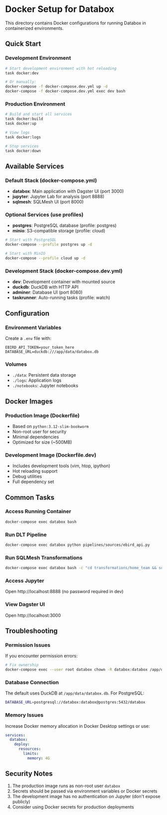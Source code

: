 # Docker Setup for Databox

This directory contains Docker configurations for running Databox in containerized environments.

## Quick Start

### Development Environment

```bash
# Start development environment with hot reloading
task docker:dev

# Or manually:
docker-compose -f docker-compose.dev.yml up -d
docker-compose -f docker-compose.dev.yml exec dev bash
```

### Production Environment

```bash
# Build and start all services
task docker:build
task docker:up

# View logs
task docker:logs

# Stop services
task docker:down
```

## Available Services

### Default Stack (docker-compose.yml)
- **databox**: Main application with Dagster UI (port 3000)
- **jupyter**: Jupyter Lab for analysis (port 8888)
- **sqlmesh**: SQLMesh UI (port 8000)

### Optional Services (use profiles)
- **postgres**: PostgreSQL database (profile: postgres)
- **minio**: S3-compatible storage (profile: cloud)

```bash
# Start with PostgreSQL
docker-compose --profile postgres up -d

# Start with MinIO
docker-compose --profile cloud up -d
```

### Development Stack (docker-compose.dev.yml)
- **dev**: Development container with mounted source
- **duckdb**: DuckDB with HTTP API
- **adminer**: Database UI (port 8080)
- **taskrunner**: Auto-running tasks (profile: watch)

## Configuration

### Environment Variables
Create a `.env` file with:
```env
EBIRD_API_TOKEN=your_token_here
DATABASE_URL=duckdb:///app/data/databox.db
```

### Volumes
- `./data`: Persistent data storage
- `./logs`: Application logs
- `./notebooks`: Jupyter notebooks

## Docker Images

### Production Image (Dockerfile)
- Based on `python:3.12-slim-bookworm`
- Non-root user for security
- Minimal dependencies
- Optimized for size (~500MB)

### Development Image (Dockerfile.dev)
- Includes development tools (vim, htop, ipython)
- Hot reloading support
- Debug utilities
- Full dependency set

## Common Tasks

### Access Running Container
```bash
docker-compose exec databox bash
```

### Run DLT Pipeline
```bash
docker-compose exec databox python pipelines/sources/ebird_api.py
```

### Run SQLMesh Transformations
```bash
docker-compose exec databox bash -c "cd transformations/home_team && sqlmesh run"
```

### Access Jupyter
Open http://localhost:8888 (no password required in dev)

### View Dagster UI
Open http://localhost:3000

## Troubleshooting

### Permission Issues
If you encounter permission errors:
```bash
# Fix ownership
docker-compose exec --user root databox chown -R databox:databox /app/data
```

### Database Connection
The default uses DuckDB at `/app/data/databox.db`. For PostgreSQL:
```bash
DATABASE_URL=postgresql://databox:databox@postgres:5432/databox
```

### Memory Issues
Increase Docker memory allocation in Docker Desktop settings or use:
```yaml
services:
  databox:
    deploy:
      resources:
        limits:
          memory: 4G
```

## Security Notes

1. The production image runs as non-root user `databox`
2. Secrets should be passed via environment variables or Docker secrets
3. The development image has no authentication on Jupyter (don't expose publicly)
4. Consider using Docker secrets for production deployments
